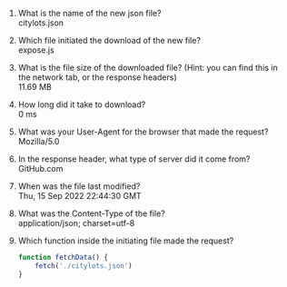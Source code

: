 1. What is the name of the new json file?
   </br>
   citylots.json

2. Which file initiated the download of the new file?
   </br>
   expose.js

3. What is the file size of the downloaded file? (Hint: you can find this in the network tab, or the response headers)
   </br>
    11.69 MB
4. How long did it take to download?
   </br>
   0 ms

5. What was your User-Agent for the browser that made the request?
   </br>
   Mozilla/5.0

6. In the response header, what type of server did it come from?
   </br>
   GitHub.com

7. When was the file last modified?
   </br>
   Thu, 15 Sep 2022 22:44:30 GMT

8. What was the Content-Type of the file?
   </br>
   application/json; charset=utf-8

9. Which function inside the initiating file made the request?
    </br>
    ```javascript
    function fetchData() {
        fetch('./citylots.json')
    } 
    ```